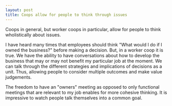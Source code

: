 ```yaml
---
layout: post
title: Coops allow for people to think through issues
---
```


Coops in general, but worker coops in particular, allow for people to think wholistically about issues.  

I have heard many times that employees should think "What would I do if I owned the business?" before making a decision.  But, in a worker coop it is true.  We have the ability to have conversations about how to develop the business that may or may not benefit my particular job at the moment.  We can talk through the different strategies and implications of decisions as a unit.  Thus, allowing people to consider multiple outcomes and make value judgements.

The freedom to have an "owners" meeting as opposed to only functional meetings that are relevant to my job enables for more cohesive thinking.  It is impressive to watch people talk themselves into a common goal.
